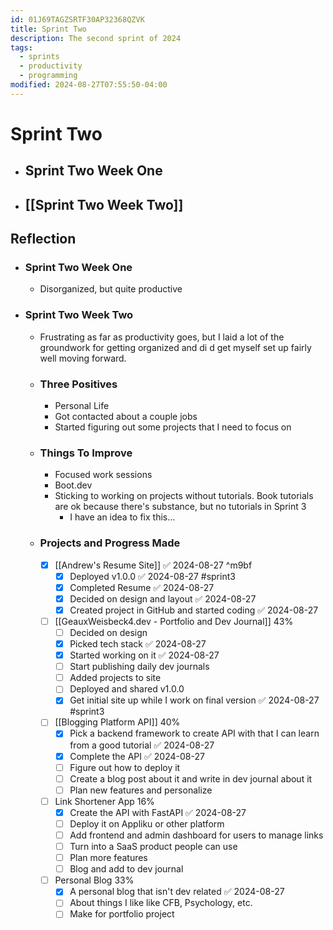 ```yaml
---
id: 01J69TAGZSRTF30AP32368QZVK
title: Sprint Two
description: The second sprint of 2024
tags:
  - sprints
  - productivity
  - programming
modified: 2024-08-27T07:55:50-04:00
---
```

# Sprint Two
- ## Sprint Two Week One
- ## [[Sprint Two Week Two]]

## Reflection
- ### Sprint Two Week One
	- Disorganized, but quite productive
- ### Sprint Two Week Two
	- Frustrating as far as productivity goes, but I laid a lot of the groundwork for getting organized and di d get myself set up fairly well moving forward.
	- ### Three Positives
		- Personal Life
		- Got contacted about a couple jobs
		- Started figuring out some projects that I need to focus on
	- ### Things To Improve
		- Focused work sessions
		- Boot.dev
		- Sticking to working on projects without tutorials. Book tutorials are ok because there's substance, but no tutorials in Sprint 3
			- I have an idea to fix this...
	- ### Projects and Progress Made
		- [x] [[Andrew's Resume Site]] ✅ 2024-08-27 ^m9bf
			- [x] Deployed v1.0.0 ✅ 2024-08-27 #sprint3 
			- [x] Completed Resume ✅ 2024-08-27
			- [x] Decided on design and layout ✅ 2024-08-27
			- [x] Created project in GitHub and started coding ✅ 2024-08-27
		- [ ] [[GeauxWeisbeck4.dev - Portfolio and Dev Journal]] 43%
			- [ ] Decided on design
			- [x] Picked tech stack ✅ 2024-08-27
			- [x] Started working on it ✅ 2024-08-27
			- [ ] Start publishing daily dev journals
			- [ ] Added projects to site
			- [ ] Deployed and shared v1.0.0
			- [x] Get initial site up while I work on final version ✅ 2024-08-27 #sprint3 
		- [ ] [[Blogging Platform API]] 40%
			- [x] Pick a backend framework to create API with that I can learn from a good tutorial ✅ 2024-08-27
			- [x] Complete the API ✅ 2024-08-27
			- [ ] Figure out how to deploy it  
			- [ ] Create a blog post about it and write in dev journal about it 
			- [ ] Plan new features and personalize 
		- [ ] Link Shortener App 16%
			- [x] Create the API with FastAPI ✅ 2024-08-27
			- [ ] Deploy it on Appliku or other platform
			- [ ] Add frontend and admin dashboard for users to manage links
			- [ ] Turn into a SaaS product people can use
			- [ ] Plan more features
			- [ ] Blog and add to dev journal
		- [ ] Personal Blog 33%
			- [x] A personal blog that isn't dev related ✅ 2024-08-27
			- [ ] About things I like like CFB, Psychology, etc.
			- [ ] Make for portfolio project
